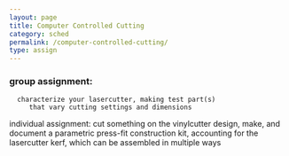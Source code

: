 ```yaml
---
layout: page
title: Computer Controlled Cutting
category: sched
permalink: /computer-controlled-cutting/
type: assign
---
```



### group assignment:
      characterize your lasercutter, making test part(s)
         that vary cutting settings and dimensions
   individual assignment:
      cut something on the vinylcutter
      design, make, and document a parametric press-fit construction kit,
         accounting for the lasercutter kerf,
         which can be assembled in multiple ways
